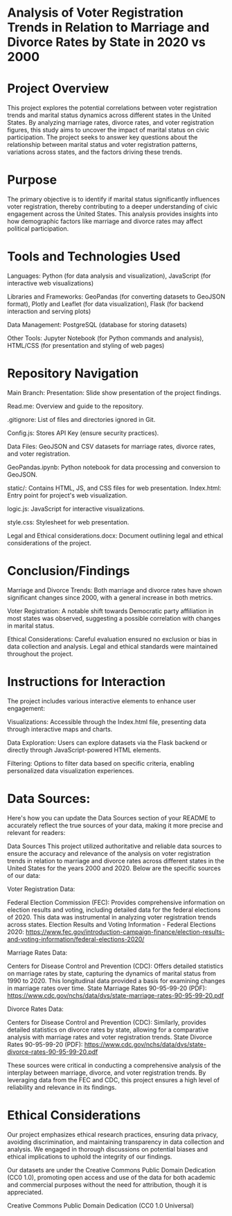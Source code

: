 # Analysis of Voter Registration Trends in Relation to Marriage and Divorce Rates by State in 2020 vs 2000

# Project Overview
This project explores the potential correlations between voter registration trends and marital status dynamics across different states in the United States. By analyzing marriage rates, divorce rates, and voter registration figures, this study aims to uncover the impact of marital status on civic participation. The project seeks to answer key questions about the relationship between marital status and voter registration patterns, variations across states, and the factors driving these trends.

# Purpose
The primary objective is to identify if marital status significantly influences voter registration, thereby contributing to a deeper understanding of civic engagement across the United States. This analysis provides insights into how demographic factors like marriage and divorce rates may affect political participation.

# Tools and Technologies Used
Languages: Python (for data analysis and visualization), JavaScript (for interactive web visualizations)

Libraries and Frameworks: GeoPandas (for converting datasets to GeoJSON format), Plotly and Leaflet (for data visualization), Flask (for backend interaction and serving plots)

Data Management: PostgreSQL (database for storing datasets)

Other Tools: Jupyter Notebook (for Python commands and analysis), HTML/CSS (for presentation and styling of web pages)

# Repository Navigation
Main Branch:
Presentation: Slide show presentation of the project findings.

Read.me: Overview and guide to the repository.

.gitignore: List of files and directories ignored in Git.

Config.js: Stores API Key (ensure security practices).

Data Files: GeoJSON and CSV datasets for marriage rates, divorce rates, and voter registration.

GeoPandas.ipynb: Python notebook for data processing and conversion to GeoJSON.

static/: Contains HTML, JS, and CSS files for web presentation.
Index.html: Entry point for project's web visualization.

logic.js: JavaScript for interactive visualizations.

style.css: Stylesheet for web presentation.

Legal and Ethical considerations.docx: Document outlining legal and ethical considerations of the project.

# Conclusion/Findings
Marriage and Divorce Trends: Both marriage and divorce rates have shown significant changes since 2000, with a general increase in both metrics.

Voter Registration: A notable shift towards Democratic party affiliation in most states was observed, suggesting a possible correlation with changes in marital status.

Ethical Considerations: Careful evaluation ensured no exclusion or bias in data collection and analysis. Legal and ethical standards were maintained throughout the project.

# Instructions for Interaction
The project includes various interactive elements to enhance user engagement:

Visualizations: Accessible through the Index.html file, presenting data through interactive maps and charts.

Data Exploration: Users can explore datasets via the Flask backend or directly through JavaScript-powered HTML elements.

Filtering: Options to filter data based on specific criteria, enabling personalized data visualization experiences.

# Data Sources:
Here's how you can update the Data Sources section of your README to accurately reflect the true sources of your data, making it more precise and relevant for readers:

Data Sources
This project utilized authoritative and reliable data sources to ensure the accuracy and relevance of the analysis on voter registration trends in relation to marriage and divorce rates across different states in the United States for the years 2000 and 2020. Below are the specific sources of our data:

Voter Registration Data:

Federal Election Commission (FEC): Provides comprehensive information on election results and voting, including detailed data for the federal elections of 2020. This data was instrumental in analyzing voter registration trends across states.
Election Results and Voting Information - Federal Elections 2020: https://www.fec.gov/introduction-campaign-finance/election-results-and-voting-information/federal-elections-2020/

Marriage Rates Data:

Centers for Disease Control and Prevention (CDC): Offers detailed statistics on marriage rates by state, capturing the dynamics of marital status from 1990 to 2020. This longitudinal data provided a basis for examining changes in marriage rates over time.
State Marriage Rates 90-95-99-20 (PDF): https://www.cdc.gov/nchs/data/dvs/state-marriage-rates-90-95-99-20.pdf

Divorce Rates Data:

Centers for Disease Control and Prevention (CDC): Similarly, provides detailed statistics on divorce rates by state, allowing for a comparative analysis with marriage rates and voter registration trends.
State Divorce Rates 90-95-99-20 (PDF): https://www.cdc.gov/nchs/data/dvs/state-divorce-rates-90-95-99-20.pdf

These sources were critical in conducting a comprehensive analysis of the interplay between marriage, divorce, and voter registration trends. By leveraging data from the FEC and CDC, this project ensures a high level of reliability and relevance in its findings.

# Ethical Considerations
Our project emphasizes ethical research practices, ensuring data privacy, avoiding discrimination, and maintaining transparency in data collection and analysis. We engaged in thorough discussions on potential biases and ethical implications to uphold the integrity of our findings.

Our datasets are under the Creative Commons Public Domain Dedication (CC0 1.0), promoting open access and use of the data for both academic and commercial purposes without the need for attribution, though it is appreciated.

Creative Commons Public Domain Dedication (CC0 1.0 Universal)
